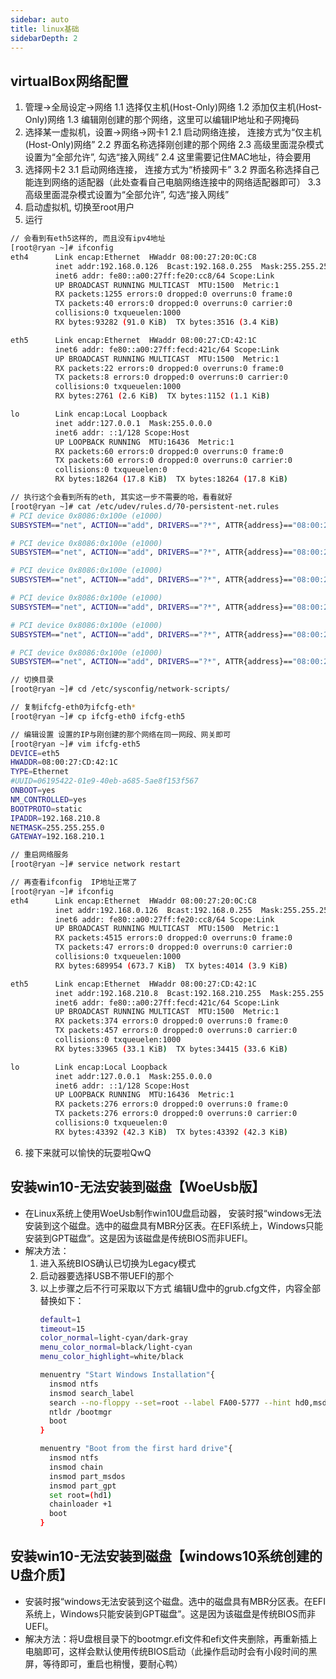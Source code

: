 ```yaml
---
sidebar: auto
title: linux基础
sidebarDepth: 2
---
```

## virtualBox网络配置
1. 管理->全局设定->网络
  1.1 选择仅主机(Host-Only)网络
  1.2 添加仅主机(Host-Only)网络
  1.3 编辑刚创建的那个网络，这里可以编辑IP地址和子网掩码
2. 选择某一虚拟机，设置->网络->网卡1
  2.1 启动网络连接， 连接方式为“仅主机(Host-Only)网络”
  2.2 界面名称选择刚创建的那个网络
  2.3 高级里面混杂模式设置为“全部允许”, 勾选“接入网线”
  2.4 这里需要记住MAC地址，待会要用
3. 选择网卡2
  3.1 启动网络连接， 连接方式为“桥接网卡”
  3.2 界面名称选择自己能连到网络的适配器（此处查看自己电脑网络连接中的网络适配器即可）
  3.3 高级里面混杂模式设置为“全部允许”, 勾选“接入网线”
4. 启动虚拟机, 切换至root用户
5. 运行
``` sh
// 会看到有eth5这样的, 而且没有ipv4地址
[root@ryan ~]# ifconfig
eth4      Link encap:Ethernet  HWaddr 08:00:27:20:0C:C8  
          inet addr:192.168.0.126  Bcast:192.168.0.255  Mask:255.255.255.0
          inet6 addr: fe80::a00:27ff:fe20:cc8/64 Scope:Link
          UP BROADCAST RUNNING MULTICAST  MTU:1500  Metric:1
          RX packets:1255 errors:0 dropped:0 overruns:0 frame:0
          TX packets:40 errors:0 dropped:0 overruns:0 carrier:0
          collisions:0 txqueuelen:1000 
          RX bytes:93282 (91.0 KiB)  TX bytes:3516 (3.4 KiB)

eth5      Link encap:Ethernet  HWaddr 08:00:27:CD:42:1C  
          inet6 addr: fe80::a00:27ff:fecd:421c/64 Scope:Link
          UP BROADCAST RUNNING MULTICAST  MTU:1500  Metric:1
          RX packets:22 errors:0 dropped:0 overruns:0 frame:0
          TX packets:8 errors:0 dropped:0 overruns:0 carrier:0
          collisions:0 txqueuelen:1000 
          RX bytes:2761 (2.6 KiB)  TX bytes:1152 (1.1 KiB)

lo        Link encap:Local Loopback  
          inet addr:127.0.0.1  Mask:255.0.0.0
          inet6 addr: ::1/128 Scope:Host
          UP LOOPBACK RUNNING  MTU:16436  Metric:1
          RX packets:60 errors:0 dropped:0 overruns:0 frame:0
          TX packets:60 errors:0 dropped:0 overruns:0 carrier:0
          collisions:0 txqueuelen:0 
          RX bytes:18264 (17.8 KiB)  TX bytes:18264 (17.8 KiB)

// 执行这个会看到所有的eth, 其实这一步不需要的哈，看看就好
[root@ryan ~]# cat /etc/udev/rules.d/70-persistent-net.rules
# PCI device 0x8086:0x100e (e1000)
SUBSYSTEM=="net", ACTION=="add", DRIVERS=="?*", ATTR{address}=="08:00:27:8e:81:fb", ATTR{type}=="1", KERNEL=="eth*", NAME="eth0"

# PCI device 0x8086:0x100e (e1000)
SUBSYSTEM=="net", ACTION=="add", DRIVERS=="?*", ATTR{address}=="08:00:27:87:da:a7", ATTR{type}=="1", KERNEL=="eth*", NAME="eth1"

# PCI device 0x8086:0x100e (e1000)
SUBSYSTEM=="net", ACTION=="add", DRIVERS=="?*", ATTR{address}=="08:00:27:6f:7d:60", ATTR{type}=="1", KERNEL=="eth*", NAME="eth2"

# PCI device 0x8086:0x100e (e1000)
SUBSYSTEM=="net", ACTION=="add", DRIVERS=="?*", ATTR{address}=="08:00:27:41:2e:42", ATTR{type}=="1", KERNEL=="eth*", NAME="eth3"

# PCI device 0x8086:0x100e (e1000)
SUBSYSTEM=="net", ACTION=="add", DRIVERS=="?*", ATTR{address}=="08:00:27:20:0c:c8", ATTR{type}=="1", KERNEL=="eth*", NAME="eth4"

# PCI device 0x8086:0x100e (e1000)
SUBSYSTEM=="net", ACTION=="add", DRIVERS=="?*", ATTR{address}=="08:00:27:cd:42:1c", ATTR{type}=="1", KERNEL=="eth*", NAME="eth5"

// 切换目录
[root@ryan ~]# cd /etc/sysconfig/network-scripts/

// 复制ifcfg-eth0为ifcfg-eth*
[root@ryan ~]# cp ifcfg-eth0 ifcfg-eth5

// 编辑设置 设置的IP与刚创建的那个网络在同一网段、网关即可
[root@ryan ~]# vim ifcfg-eth5
DEVICE=eth5
HWADDR=08:00:27:CD:42:1C
TYPE=Ethernet
#UUID=06195422-01e9-40eb-a685-5ae8f153f567
ONBOOT=yes
NM_CONTROLLED=yes
BOOTPROTO=static
IPADDR=192.168.210.8
NETMASK=255.255.255.0
GATEWAY=192.168.210.1

// 重启网络服务
[root@ryan ~]# service network restart

// 再查看ifconfig  IP地址正常了
[root@ryan ~]# ifconfig
eth4      Link encap:Ethernet  HWaddr 08:00:27:20:0C:C8  
          inet addr:192.168.0.126  Bcast:192.168.0.255  Mask:255.255.255.0
          inet6 addr: fe80::a00:27ff:fe20:cc8/64 Scope:Link
          UP BROADCAST RUNNING MULTICAST  MTU:1500  Metric:1
          RX packets:4515 errors:0 dropped:0 overruns:0 frame:0
          TX packets:47 errors:0 dropped:0 overruns:0 carrier:0
          collisions:0 txqueuelen:1000 
          RX bytes:689954 (673.7 KiB)  TX bytes:4014 (3.9 KiB)

eth5      Link encap:Ethernet  HWaddr 08:00:27:CD:42:1C  
          inet addr:192.168.210.8  Bcast:192.168.210.255  Mask:255.255.255.0
          inet6 addr: fe80::a00:27ff:fecd:421c/64 Scope:Link
          UP BROADCAST RUNNING MULTICAST  MTU:1500  Metric:1
          RX packets:374 errors:0 dropped:0 overruns:0 frame:0
          TX packets:457 errors:0 dropped:0 overruns:0 carrier:0
          collisions:0 txqueuelen:1000 
          RX bytes:33965 (33.1 KiB)  TX bytes:34415 (33.6 KiB)

lo        Link encap:Local Loopback  
          inet addr:127.0.0.1  Mask:255.0.0.0
          inet6 addr: ::1/128 Scope:Host
          UP LOOPBACK RUNNING  MTU:16436  Metric:1
          RX packets:276 errors:0 dropped:0 overruns:0 frame:0
          TX packets:276 errors:0 dropped:0 overruns:0 carrier:0
          collisions:0 txqueuelen:0 
          RX bytes:43392 (42.3 KiB)  TX bytes:43392 (42.3 KiB)
```
6. 接下来就可以愉快的玩耍啦QwQ

## 安装win10-无法安装到磁盘【WoeUsb版】
* 在Linux系统上使用WoeUsb制作win10U盘启动器， 安装时报“windows无法安装到这个磁盘。选中的磁盘具有MBR分区表。在EFI系统上，Windows只能安装到GPT磁盘”。这是因为该磁盘是传统BIOS而非UEFI。
* 解决方法：
    1. 进入系统BIOS确认已切换为Legacy模式
    2. 启动器要选择USB不带UEFI的那个
    3. 以上步骤之后不行可采取以下方式
        编辑U盘中的grub.cfg文件，内容全部替换如下：
        ``` sh
        default=1
        timeout=15
        color_normal=light-cyan/dark-gray
        menu_color_normal=black/light-cyan
        menu_color_highlight=white/black
        
        menuentry "Start Windows Installation"{
          insmod ntfs
          insmod search_label
          search --no-floppy --set=root --label FA00-5777 --hint hd0,msdos1
          ntldr /bootmgr
          boot
        }
        
        menuentry "Boot from the first hard drive"{
          insmod ntfs
          insmod chain
          insmod part_msdos
          insmod part_gpt
          set root=(hd1)
          chainloader +1
          boot
        }
        ```

## 安装win10-无法安装到磁盘【windows10系统创建的U盘介质】
* 安装时报“windows无法安装到这个磁盘。选中的磁盘具有MBR分区表。在EFI系统上，Windows只能安装到GPT磁盘”。这是因为该磁盘是传统BIOS而非UEFI。
* 解决方法：将U盘根目录下的bootmgr.efi文件和efi文件夹删除，再重新插上电脑即可，这样会默认使用传统BIOS启动（此操作启动时会有小段时间的黑屏，等待即可，重启也稍慢，要耐心鸭）
